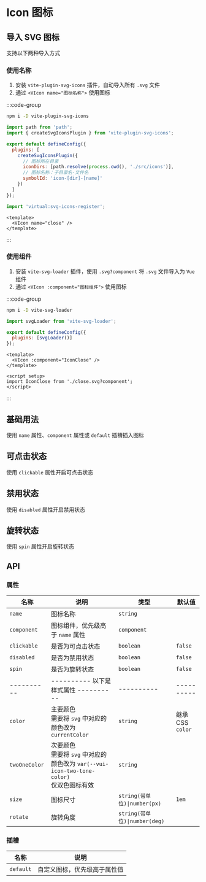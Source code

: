 # Icon 图标

## 导入 SVG 图标

支持以下两种导入方式

### 使用名称

1. 安装 `vite-plugin-svg-icons` 插件，自动导入所有 `.svg` 文件
2. 通过 `<VIcon name="图标名称">` 使用图标

:::code-group

```sh [npm]
npm i -D vite-plugin-svg-icons
```

```js [vite.config.js]
import path from 'path';
import { createSvgIconsPlugin } from 'vite-plugin-svg-icons';

export default defineConfig({
  plugins: [
    createSvgIconsPlugin({
      // 图标所在目录
      iconDirs: [path.resolve(process.cwd(), './src/icons')],
      // 图标名称：子目录名-文件名
      symbolId: 'icon-[dir]-[name]'
    })
  ]
});
```

```js [main.js]
import 'virtual:svg-icons-register';
```

```vue [*.vue]
<template>
  <VIcon name="close" />
</template>
```

:::

### 使用组件

1. 安装 `vite-svg-loader` 插件，使用 `.svg?component` 将 `.svg` 文件导入为 `Vue` 组件
2. 通过 `<VIcon :component="图标组件">` 使用图标

:::code-group

```sh [npm]
npm i -D vite-svg-loader
```

```js [vite.config.js]
import svgLoader from 'vite-svg-loader';

export default defineConfig({
  plugins: [svgLoader()]
});
```

```vue [*.vue]
<template>
  <VIcon :component="IconClose" />
</template>

<script setup>
import IconClose from './close.svg?component';
</script>
```

:::

## 基础用法

使用 `name` 属性、`component` 属性或 `default` 插槽插入图标

<preview path="./demos/basic.vue"></preview>

<!-- 样式属性 -->
<!--@include: @/component/@parts/props-style.md-->

<preview path="./demos/style.vue"></preview>

## 可点击状态

使用 `clickable` 属性开启可点击状态

<preview path="./demos/clickable.vue"></preview>

## 禁用状态

使用 `disabled` 属性开启禁用状态

<preview path="./demos/disabled.vue"></preview>

## 旋转状态

使用 `spin` 属性开启旋转状态

<preview path="./demos/spin.vue"></preview>

## API

### 属性

| 名称          | 说明                                                                                             | 类型                          | 默认值           |
| ------------- | ------------------------------------------------------------------------------------------------ | ----------------------------- | ---------------- |
| `name`        | 图标名称                                                                                         | `string`                      |                  |
| `component`   | 图标组件，优先级高于 `name` 属性                                                                 | `component`                   |                  |
| `clickable`   | 是否为可点击状态                                                                                 | `boolean`                     | `false`          |
| `disabled`    | 是否为禁用状态                                                                                   | `boolean`                     | `false`          |
| `spin`        | 是否为旋转状态                                                                                   | `boolean`                     | `false`          |
| ----------    | ---------- 以下是样式属性 ----------                                                             | ----------                    | ----------       |
| `color`       | 主要颜色 <br> 需要将 `svg` 中对应的颜色改为 `currentColor`                                       | `string`                      | 继承 CSS `color` |
| `twoOneColor` | 次要颜色 <br> 需要将 `svg` 中对应的颜色改为 `var(--vui-icon-two-tone-color)` <br> 仅双色图标有效 | `string`                      |                  |
| `size`        | 图标尺寸                                                                                         | `string(带单位)\|number(px)`  | `1em`            |
| `rotate`      | 旋转角度                                                                                         | `string(带单位)\|number(deg)` |                  |

### 插槽

| 名称      | 说明                         |
| --------- | ---------------------------- |
| `default` | 自定义图标，优先级高于属性值 |
